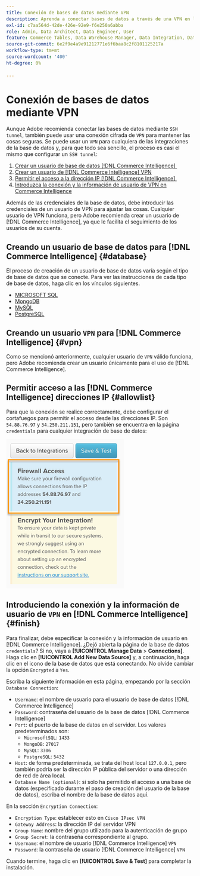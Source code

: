 ```yaml
---
title: Conexión de bases de datos mediante VPN
description: Aprenda a conectar bases de datos a través de una VPN en lugar de un túnel SSH.
exl-id: c7aa564d-42de-426e-92e9-f6e250a6abba
role: Admin, Data Architect, Data Engineer, User
feature: Commerce Tables, Data Warehouse Manager, Data Integration, Data Import/Export
source-git-commit: 6e2f9e4a9e91212771e6f6baa8c2f8101125217a
workflow-type: tm+mt
source-wordcount: '400'
ht-degree: 0%

---
```


# Conexión de bases de datos mediante VPN

Aunque Adobe recomienda conectar las bases de datos mediante `SSH tunnel`, también puede usar una conexión cifrada de `VPN` para mantener las cosas seguras. Se puede usar un `VPN` para cualquiera de las integraciones de la base de datos y, para que todo sea sencillo, el proceso es casi el mismo que configurar un `SSH tunnel`:

1. [Crear un usuario de base de datos  [!DNL Commerce Intelligence] &#x200B;](#database)
1. [Crear un usuario de  [!DNL Commerce Intelligence] VPN](#vpn)
1. [Permitir el acceso a la dirección IP  [!DNL Commerce Intelligence] &#x200B;](#allowlist)
1. [Introduzca la conexión y la información de usuario de VPN en Commerce Intelligence](#finish)

Además de las credenciales de la base de datos, debe introducir las credenciales de un usuario de VPN para ajustar las cosas. Cualquier usuario de VPN funciona, pero Adobe recomienda crear un usuario de [!DNL Commerce Intelligence], ya que le facilita el seguimiento de los usuarios de su cuenta.

## Creando un usuario de base de datos para [!DNL Commerce Intelligence] {#database}

El proceso de creación de un usuario de base de datos varía según el tipo de base de datos que se conecte. Para ver las instrucciones de cada tipo de base de datos, haga clic en los vínculos siguientes.

* [MICROSOFT SQL](../integrations/microsoft-sql-server.md)
* [MongoDB](../integrations/databases-via-a-vpn.md)
* [MySQL](../integrations/mysql-via-a-direct-connection.md)
* [PostgreSQL](../integrations/postgresql.md)

## Creando un usuario `VPN` para [!DNL Commerce Intelligence] {#vpn}

Como se mencionó anteriormente, cualquier usuario de `VPN` válido funciona, pero Adobe recomienda crear un usuario únicamente para el uso de [!DNL Commerce Intelligence].

## Permitir acceso a las [!DNL Commerce Intelligence] direcciones IP {#allowlist}

Para que la conexión se realice correctamente, debe configurar el cortafuegos para permitir el acceso desde las direcciones IP. Son `54.88.76.97` y `34.250.211.151`, pero también se encuentra en la página `credentials` para cualquier integración de base de datos:

![MBI_Allow_Access_IPs.png](../../../assets/MBI_allow_access_IPs.png)

## Introduciendo la conexión y la información de usuario de `VPN` en [!DNL Commerce Intelligence] {#finish}

Para finalizar, debe especificar la conexión y la información de usuario en [!DNL Commerce Intelligence]. ¿Dejó abierta la página de la base de datos `credentials`? Si no, vaya a **[!UICONTROL Manage Data** > **Connections]**. Haga clic en **[!UICONTROL Add New Data Source]** y, a continuación, haga clic en el icono de la base de datos que está conectando. No olvide cambiar la opción `Encrypted` a `Yes`.

Escriba la siguiente información en esta página, empezando por la sección `Database Connection`:

* `Username`: el nombre de usuario para el usuario de base de datos [!DNL Commerce Intelligence]
* `Password`: contraseña del usuario de la base de datos [!DNL Commerce Intelligence]
* `Port`: el puerto de la base de datos en el servidor. Los valores predeterminados son:
   * `MicrosoftSQL`: `1433`
   * `MongoDB`: `27017`
   * `MySQL`: `3306`
   * `PostgreSQL`: `5432`
* `Host`: de forma predeterminada, se trata del host local `127.0.0.1`, pero también podría ser la dirección IP pública del servidor o una dirección de red de área local.
* `Database Name (optional)`: si solo ha permitido el acceso a una base de datos (especificado durante el paso de creación del usuario de la base de datos), escriba el nombre de la base de datos aquí.

En la sección `Encryption Connection`:

* `Encryption Type`: establecer esto en `Cisco IPsec VPN`
* `Gateway Address`: la dirección IP del servidor VPN
* `Group Name`: nombre del grupo utilizado para la autenticación de grupo
* `Group Secret`: la contraseña correspondiente al grupo.
* `Username`: el nombre de usuario [!DNL Commerce Intelligence] `VPN`
* `Password`: la contraseña de usuario [!DNL Commerce Intelligence] `VPN`

Cuando termine, haga clic en **[!UICONTROL Save & Test]** para completar la instalación.
